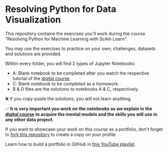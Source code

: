 # Resolving Python for Data Visualization

This repository contains the exercises you'll work during the course "Resolving Python for Machine Learning with Scikit-Learn".

You may use the exercises to practice on your own; challenges, datasets and solutions are provided.

Within every folder, you will find 2 types of Jupyter Notebooks:

- A: Blank notebook to be completed after you watch the respective tutorial of the [digital course](https://courses.resolvingpython.com/).
- C: Blank notebook to be completed as a homework.
- B & D files are the solutions to notebooks A & C, respectively.

❌ If you copy-paste the solutions, you will not learn anything.

✅ **It is very important you work on the notebooks as we explain in the [digital course](https://courses.resolvingpython.com/) to acquire the mental models and the skills you will use in any other data project.**

If you want to showcase your work on this course as a portfolio, don't forget to [fork this repository](https://github.com/jsulopzs/course-resolving-python-data-visualization/fork) to create a copy on your profile.

Learn how to build a portfolio in GitHub in [this YouTube playlist](https://youtube.com/playlist?list=PL8HtbO24Pl3ilN5mj7w1vnq5tPvBeWk7f).

